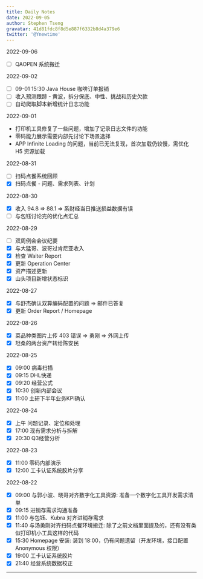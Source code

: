 ```yaml
---
title: Daily Notes
date: 2022-09-05
author: Stephen Tseng
gravatar: 41d81fdc8f8d5e887f6332b8d4a379e6
twitter: '@Ynewtime'
---
```


2022-09-06

+ [ ] QAOPEN 系统搬迁

2022-09-02

+ [ ] 09-01 15:30 Java House 咖啡订单报销
+ [ ] 收入预测跟踪 - 黄波，拆分保底、中性、挑战和历史欠款
+ [ ] 自动爬取脚本新增统计日志功能

2022-09-01

+ 打印机工具修复了一些问题，增加了记录日志文件的功能
+ 零码能力展示需要内部先讨论下场景选择
+ APP Infinite Loading 的问题，当前已无法复现，首次加载仍较慢，需优化 H5 资源加载

2022-08-31

+ [ ] 扫码点餐系统回顾
+ [x] 扫码点餐 - 问题、需求列表、计划

2022-08-30

+ [x] 收入 94.8 => 88.1 => 系财经当日推送损益数据有误
+ [ ] 与包钰讨论完的优化点汇总

2022-08-29

+ [ ] 双周例会会议纪要
+ [x] 与大猛哥、波哥过肯尼亚收入
+ [x] 检查 Waiter Report
+ [x] 更新 Operation Center
+ [x] 资产描述更新
+ [x] 山头项目新增状态标识

2022-08-27

+ [x] 与舒杰确认双算编码配置的问题 => 邮件已答复
+ [x] 更新 Order Report / Homepage

2022-08-26

+ [x] 菜品种类图片上传 403 错误 => 勇刚 => 外网上传
+ [x] 坦桑的两台资产转给陈安民

2022-08-25

+ [x] 09:00 病毒扫描
+ [x] 09:15 DHL快递
+ [x] 09:20 经营公式
+ [x] 10:30 创新内部会议
+ [x] 11:00 土研下半年业务KPI确认

2022-08-24
+ [x] 上午 问题记录、定位和处理
+ [x] 17:00 现有需求分析与拆解
+ [x] 20:30 Q3经营分析

2022-08-23
+ [x] 11:00 零码内部演示
+ [x] 12:00 工卡认证系统胶片分享

2022-08-22
+ [x] 09:00 与郭小波、晓哥对齐数字化工具资源: 准备一个数字化工具开发需求清单
+ [x] 09:15 进销存需求沟通准备
+ [x] 11:00 与包钰、Kubra 对齐进销存需求
+ [x] 11:40 与汤勇刚对齐扫码点餐环境搬迁: 除了之前文档里面提及的，还有没有类似打印机小工具这样的代码
+ [x] 15:30 Homepage 安装: 装到 18:00，仍有问题遗留（开发环境，接口配置 Anonymous 权限）
+ [x] 19:00 工卡认证系统胶片
+ [x] 21:40 经营系统数据校正

---
